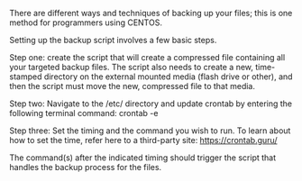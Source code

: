 
There are different ways and techniques of backing up your files; this is one method for programmers using CENTOS.

Setting up the backup script involves a few basic steps.

Step one: create the script that will create a compressed file containing all your targeted backup files.  The script also needs to create a new, time-stamped directory on the external mounted media (flash drive or other), and then the script must move the new, compressed file to that media.  

Step two: Navigate to the /etc/ directory and update crontab by entering the following terminal command:
crontab -e

Step three: Set the timing and the command you wish to run. 
To learn about how to set the time, refer here to a third-party site: https://crontab.guru/  

The command(s) after the indicated timing should trigger the script that handles the backup process for the files.

